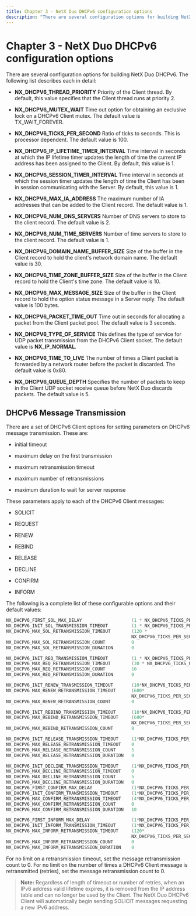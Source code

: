 ```yaml
---
title: Chapter 3 - NetX Duo DHCPv6 configuration options
description: "There are several configuration options for building NetX Duo DHCPv6."
---
```


# Chapter 3 - NetX Duo DHCPv6 configuration options

There are several configuration options for building NetX Duo DHCPv6. The following list describes each in detail:  
  
  
- **NX_DHCPV6_THREAD_PRIORITY** Priority of the Client thread. By   default, this value specifies that   the Client thread runs at priority   2.

- **NX_DHCPV6_MUTEX_WAIT** Time out option for obtaining an exclusive lock on a DHCPv6 Client mutex. The default value is TX_WAIT_FOREVER.

- **NX_DHCPV6_TICKS_PER_SECOND** Ratio of ticks to seconds. This is processor dependent. The default value is 100.

- **NX_DHCPV6_IP_LIFETIME_TIMER_INTERVAL**  Time interval in seconds at which the IP lifetime timer updates the length of time the current IP address has been assigned to the Client. By default, this value is 1.

- **NX_DHCPV6_SESSION_TIMER_INTERVAL**  Time interval in seconds at which the session timer updates the length of time the Client has been in session communicating with the Server. By default, this value is 1.

- **NX_DHCPV6_MAX_IA_ADDRESS** The maximum number of IA addresses that can be added to the Client record. The default value is 1. 

- **NX_DHCPV6_NUM_DNS_SERVERS** Number of DNS servers to store to the client record. The default value is 2.

- **NX_DHCPV6_NUM_TIME_SERVERS** Number of time servers to store to the client record. The default value is 1.

- **NX_DHCPV6_DOMAIN_NAME_BUFFER_SIZE**  Size of the buffer in the Client record to hold the client's network domain name. The default value is 30.

- **NX_DHCPV6_TIME_ZONE_BUFFER_SIZE**  Size of the buffer in the Client record to hold the Client's time zone. The default value is 10.

- **NX_DHCPV6_MAX_MESSAGE_SIZE** Size of the buffer in the Client record to hold the option status message in a Server reply. The default value is 100 bytes.

- **NX_DHCPV6_PACKET_TIME_OUT** Time out in seconds for allocating a packet from the Client packet pool. The default value is 3 seconds.

- **NX_DHCPV6_TYPE_OF_SERVICE** This defines the type of service for UDP packet transmission from the DHCPv6 Client socket. The default value is **NX_IP_NORMAL**.

- **NX_DHCPV6_TIME_TO_LIVE** The number of times a Client packet is forwarded by a network router before the packet is discarded. The default value is 0x80.

- **NX_DHCPV6_QUEUE_DEPTH** Specifies the number of packets to keep in the Client UDP socket receive queue before NetX Duo discards packets. The default value is 5.

## DHCPv6 Message Transmission

There are a set of DHCPv6 Client options for setting parameters on DHCPv6 message transmission. These are: 

  - initial timeout

  - maximum delay on the first transmission

  - maximum retransmission timeout 

  - maximum number of retransmissions 

  - maximum duration to wait for server response

These parameters apply to each of the DHCPv6 Client messages:

- SOLICIT

- REQUEST

- RENEW

- REBIND

- RELEASE

- DECLINE

- CONFIRM

- INFORM

The following is a complete list of these configurable options and their default values:

```C
NX_DHCPV6_FIRST_SOL_MAX_DELAY                  	(1 * NX_DHCPV6_TICKS_PER_SECOND) 
NX_DHCPV6_INIT_SOL_TRANSMISSION_TIMEOUT         (1 * NX_DHCPV6_TICKS_PER_SECOND) 
NX_DHCPV6_MAX_SOL_RETRANSMISSION_TIMEOUT        (120 *
                                                NX_DHCPV6_TICKS_PER_SECOND) 
NX_DHCPV6_MAX_SOL_RETRANSMISSION_COUNT          0
NX_DHCPV6_MAX_SOL_RETRANSMISSION_DURATION       0

NX_DHCPV6_INIT_REQ_TRANSMISSION_TIMEOUT         (1 * NX_DHCPV6_TICKS_PER_SECOND) 
NX_DHCPV6_MAX_REQ_RETRANSMISSION_TIMEOUT        (30 * NX_DHCPV6_TICKS_PER_SECOND) 
NX_DHCPV6_MAX_REQ_RETRANSMISSION_COUNT          10
NX_DHCPV6_MAX_REQ_RETRANSMISSION_DURATION       0

NX_DHCPV6_INIT_RENEW_TRANSMISSION_TIMEOUT       (10*NX_DHCPV6_TICKS_PER_SECOND)     
NX_DHCPV6_MAX_RENEW_RETRANSMISSION_TIMEOUT      (600*   
                                                NX_DHCPV6_TICKS_PER_SECOND)  
NX_DHCPV6_MAX_RENEW_RETRANSMISSION_COUNT        0

NX_DHCPV6_INIT_REBIND_TRANSMISSION_TIMEOUT      (10*NX_DHCPV6_TICKS_PER_SECOND)     
NX_DHCPV6_MAX_REBIND_RETRANSMISSION_TIMEOUT     (600*  
                                                NX_DHCPV6_TICKS_PER_SECOND)  
NX_DHCPV6_MAX_REBIND_RETRANSMISSION_COUNT       0 

NX_DHCPV6_INIT_RELEASE_TRANSMISSION_TIMEOUT     (1*NX_DHCPV6_TICKS_PER_SECOND)
NX_DHCPV6_MAX_RELEASE_RETRANSMISSION_TIMEOUT    0 
NX_DHCPV6_MAX_RELEASE_RETRANSMISSION_COUNT      5  
NX_DHCPV6_MAX_RELEASE_RETRANSMISSION_DURATION   0

NX_DHCPV6_INIT_DECLINE_TRANSMISSION_TIMEOUT     (1*NX_DHCPV6_TICKS_PER_SECOND)
NX_DHCPV6_MAX_DECLINE_RETRANSMISSION_TIMEOUT    0
NX_DHCPV6_MAX_DECLINE_RETRANSMISSION_COUNT      5  
NX_DHCPV6_MAX_DECLINE_RETRANSMISSION_DURATION   0
NX_DHCPV6_FIRST_CONFIRM_MAX_DELAY               (1*NX_DHCPV6_TICKS_PER_SECOND)
NX_DHCPV6_INIT_CONFIRM_TRANSMISSION_TIMEOUT     (1*NX_DHCPV6_TICKS_PER_SECOND)
NX_DHCPV6_MAX_CONFIRM_RETRANSMISSION_TIMEOUT    (4*NX_DHCPV6_TICKS_PER_SECOND)
NX_DHCPV6_MAX_CONFIRM_RETRANSMISSION_COUNT      0  
NX_DHCPV6_MAX_CONFIRM_RETRANSMISSION_DURATION   10

NX_DHCPV6_FIRST_INFORM_MAX_DELAY                (1*NX_DHCPV6_TICKS_PER_SECOND)
NX_DHCPV6_INIT_INFORM_TRANSMISSION_TIMEOUT      (1*NX_DHCPV6_TICKS_PER_SECOND)
NX_DHCPV6_MAX_INFORM_RETRANSMISSION_TIMEOUT     (120*   
                                                NX_DHCPV6_TICKS_PER_SECOND)
NX_DHCPV6_MAX_INFORM_RETRANSMISSION_COUNT       0 
NX_DHCPV6_MAX_INFORM_RETRANSMISSION_DURATION    0
```

For no limit on a retransmission timeout, set the message retransmission count to 0. For no limit on the number of times a DHCPv6 Client message is retransmitted (retries), set the message retransmission count to 0.

> **Note:** Regardless of length of timeout or number of retries, when an IPv6 address valid lifetime expires, it is removed from the IP address table and can no longer be used by the Client. The NetX Duo DHCPv6 Client will automatically begin sending SOLICIT messages requesting a new IPv6 address.